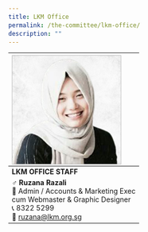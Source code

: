 ```yaml
---
title: LKM Office
permalink: /the-committee/lkm-office/
description: ""
---
```

| <img style="float:left;width:220px;height:220px;" src="/images/ruzana.png"> | 
| -------- | 
| **LKM OFFICE STAFF** | 
| ♂ **Ruzana Razali**<br>📇 Admin / Accounts &amp; Marketing Exec<br>cum Webmaster &amp; Graphic Designer<br>📞 8322 5299<br>📩 ruzana@lkm.org.sg|